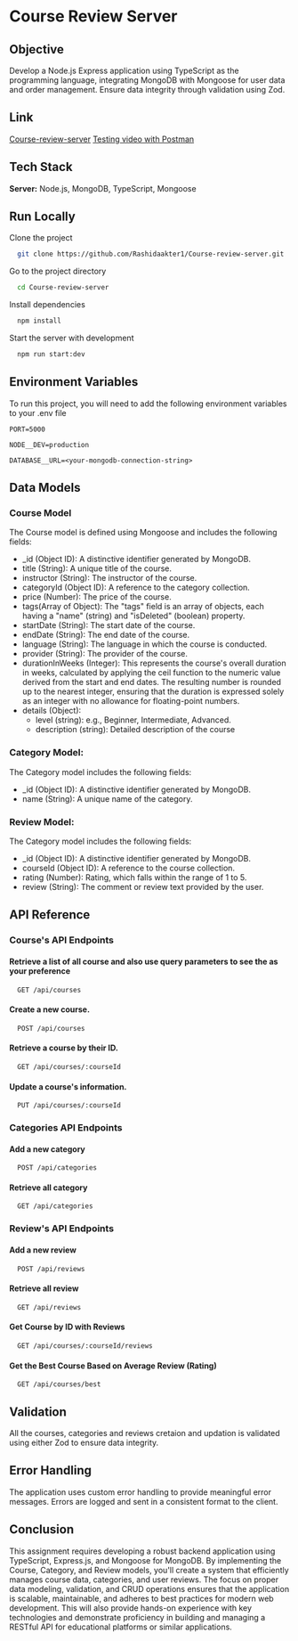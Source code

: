 
# Course Review Server

## Objective

Develop a Node.js Express application using TypeScript as the programming language, integrating MongoDB with Mongoose for user data and order management. Ensure data integrity through validation using Zod.

## Link 

[Course-review-server](https://course-review-server-o92qcqcco.vercel.app/)
[Testing video with Postman](https://www.youtube.com/watch?v=ZJdK9FxVXXo)


## Tech Stack

**Server:** 
Node.js, MongoDB, TypeScript, Mongoose




## Run Locally

Clone the project

```bash
  git clone https://github.com/Rashidaakter1/Course-review-server.git
```

Go to the project directory

```bash
  cd Course-review-server
```

Install dependencies

```bash
  npm install
```

Start the server with development

```bash
  npm run start:dev
```


## Environment Variables

To run this project, you will need to add the following environment variables to your .env file

`PORT=5000`

`NODE__DEV=production`

`DATABASE__URL=<your-mongodb-connection-string>`


## Data Models
###  Course Model

The Course model is defined using Mongoose and includes the following fields:

- _id (Object ID): A distinctive identifier generated by MongoDB.
- title (String): A unique title of the course.
- instructor (String): The instructor of the course.
- categoryId (Object ID): A reference to the category collection.
- price (Number): The price of the course.
- tags(Array of Object): The "tags" field is an array of objects, each having a "name" (string) and "isDeleted" (boolean) property.
- startDate (String): The start date of the course.
- endDate (String): The end date of the course.
- language (String): The language in which the course is conducted.
- provider (String): The provider of the course.
- durationInWeeks (Integer): This represents the course's overall duration in weeks,     calculated by applying the ceil function to the numeric value derived from the start and  end dates. The resulting number is rounded up to the nearest integer, ensuring that the duration is expressed solely as an integer with no allowance for floating-point numbers.
- details (Object):
  - level (string): e.g., Beginner, Intermediate, Advanced.
  - description (string): Detailed description of the course

### Category Model:

The Category model includes the following fields:

 - _id (Object ID): A distinctive identifier generated by MongoDB.
 - name (String): A unique name of the category.

### Review  Model:

The Category model includes the following fields:

   - _id (Object ID): A distinctive identifier generated by MongoDB.
  - courseId (Object ID): A reference to the course collection.
  - rating (Number): Rating, which falls within the range of 1 to 5.
  - review (String): The comment or review text provided by the user.
## API Reference

### Course's API Endpoints

#### Retrieve a list of all course and also use query parameters to see the as your preference

```http
  GET /api/courses
```

#### Create a new course.

```http
  POST /api/courses
```
#### Retrieve a course by their ID.

```http
  GET /api/courses/:courseId
```
#### Update a course's information.

```http
  PUT /api/courses/:courseId
```


### Categories API Endpoints

#### Add a new category 

```http
  POST /api/categories
```

#### Retrieve all category 

```http
  GET /api/categories
```

### Review's API Endpoints

#### Add a new review 

```http
  POST /api/reviews
```

#### Retrieve all review 

```http
  GET /api/reviews
```


#### Get Course by ID with Reviews

```http
  GET /api/courses/:courseId/reviews
```

#### Get the Best Course Based on Average Review (Rating)

```http
  GET /api/courses/best
```





## Validation

All the courses, categories and reviews cretaion and updation is validated using either Zod to ensure data integrity.

## Error Handling

The application uses custom error handling to provide meaningful error messages. Errors are logged and sent in a consistent format to the client.

## Conclusion

This assignment requires developing a robust backend application using TypeScript, Express.js, and Mongoose for MongoDB. By implementing the Course, Category, and Review models, you'll create a system that efficiently manages course data, categories, and user reviews. The focus on proper data modeling, validation, and CRUD operations ensures that the application is scalable, maintainable, and adheres to best practices for modern web development. This will also provide hands-on experience with key technologies and demonstrate proficiency in building and managing a RESTful API for educational platforms or similar applications.
